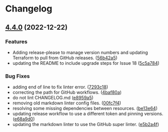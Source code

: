 # Changelog

## [4.4.0](https://github.com/google/quota-monitoring-solution/compare/v4.3.0...v4.4.0) (2022-12-22)


### Features

* Adding release-please to manage version numbers and updating Terraform to pull from GitHub releases. ([56b42a5](https://github.com/google/quota-monitoring-solution/commit/56b42a5b3c5fb4d676e39f1caafe53fa27bd51a7))
* updating the README to include upgrade steps for Issue 18 ([5c5a784](https://github.com/google/quota-monitoring-solution/commit/5c5a784ce118cf7fb82e80ec60ab51eee792d8c4))


### Bug Fixes

* adding end of line to fix linter error. ([7293c18](https://github.com/google/quota-monitoring-solution/commit/7293c18ad4909171d239463eea1d26f4b43f5565))
* correcting the path for GitHub workflows. ([4baf80a](https://github.com/google/quota-monitoring-solution/commit/4baf80ac121ef2a7c39c07465cc17dcd35a536d9))
* do not lint CHANGELOG.md ([e8959a5](https://github.com/google/quota-monitoring-solution/commit/e8959a5a89bba6cb0b1b37d71b04dc2eea453af2))
* removing old markdown linter config files. ([00fc7f4](https://github.com/google/quota-monitoring-solution/commit/00fc7f4694c0ff9a037c769c35ae38e64dce1cbe))
* resolving some missing dependencies between resources. ([be13e64](https://github.com/google/quota-monitoring-solution/commit/be13e64bc92d105afc291a86c36c5abcbe4e79cb))
* updating release workflow to use a different token and pinning versions. ([e68a9d0](https://github.com/google/quota-monitoring-solution/commit/e68a9d05273bbf3fe24dac2e9f86d8f03420ab28))
* updating the markdown linter to use the GitHub super linter. ([e5b2a4f](https://github.com/google/quota-monitoring-solution/commit/e5b2a4fc32151f915726b4918e19916bffd12b22))
